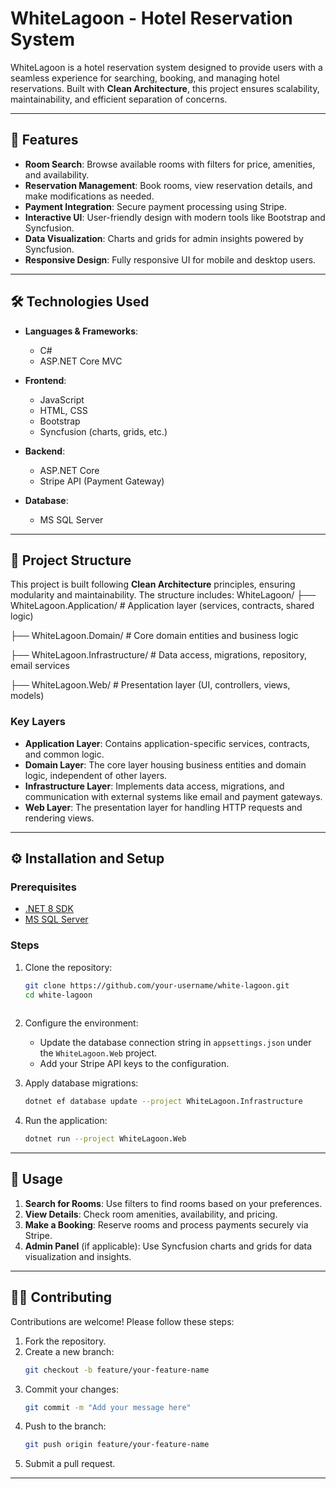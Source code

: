 # WhiteLagoon - Hotel Reservation System

WhiteLagoon is a hotel reservation system designed to provide users with a seamless experience for searching, booking, and managing hotel reservations. Built with **Clean Architecture**, this project ensures scalability, maintainability, and efficient separation of concerns.

---

## 🏨 Features

- **Room Search**: Browse available rooms with filters for price, amenities, and availability.
- **Reservation Management**: Book rooms, view reservation details, and make modifications as needed.
- **Payment Integration**: Secure payment processing using Stripe.
- **Interactive UI**: User-friendly design with modern tools like Bootstrap and Syncfusion.
- **Data Visualization**: Charts and grids for admin insights powered by Syncfusion.
- **Responsive Design**: Fully responsive UI for mobile and desktop users.

---

## 🛠️ Technologies Used

- **Languages & Frameworks**:  
  - C#  
  - ASP.NET Core MVC  

- **Frontend**:  
  - JavaScript  
  - HTML, CSS  
  - Bootstrap  
  - Syncfusion (charts, grids, etc.)

- **Backend**:  
  - ASP.NET Core  
  - Stripe API (Payment Gateway)  

- **Database**:  
  - MS SQL Server  

---

## 📂 Project Structure

This project is built following **Clean Architecture** principles, ensuring modularity and maintainability. The structure includes:
WhiteLagoon/ 
├── WhiteLagoon.Application/ # Application layer (services, contracts, shared logic)

├── WhiteLagoon.Domain/ # Core domain entities and business logic 

├── WhiteLagoon.Infrastructure/ # Data access, migrations, repository, email services 

├── WhiteLagoon.Web/ # Presentation layer (UI, controllers, views, models)


### Key Layers

- **Application Layer**: Contains application-specific services, contracts, and common logic.  
- **Domain Layer**: The core layer housing business entities and domain logic, independent of other layers.  
- **Infrastructure Layer**: Implements data access, migrations, and communication with external systems like email and payment gateways.  
- **Web Layer**: The presentation layer for handling HTTP requests and rendering views.

---

## ⚙️ Installation and Setup

### Prerequisites

- [.NET 8 SDK](https://dotnet.microsoft.com/download/dotnet/8.0)
- [MS SQL Server](https://www.microsoft.com/en-us/sql-server/sql-server-downloads)
  
### Steps

1. Clone the repository:
   ```bash
   git clone https://github.com/your-username/white-lagoon.git
   cd white-lagoon
  
2. Configure the environment:
   - Update the database connection string in `appsettings.json` under the `WhiteLagoon.Web` project.
   - Add your Stripe API keys to the configuration.

3. Apply database migrations:
   ```bash
   dotnet ef database update --project WhiteLagoon.Infrastructure
   ```

4. Run the application:
   ```bash
   dotnet run --project WhiteLagoon.Web
   ```

---

## 🚀 Usage

1. **Search for Rooms**: Use filters to find rooms based on your preferences.
2. **View Details**: Check room amenities, availability, and pricing.
3. **Make a Booking**: Reserve rooms and process payments securely via Stripe.
4. **Admin Panel** (if applicable): Use Syncfusion charts and grids for data visualization and insights.

---

## 🧑‍💻 Contributing

Contributions are welcome! Please follow these steps:

1. Fork the repository.
2. Create a new branch:
   ```bash
   git checkout -b feature/your-feature-name
   ```
3. Commit your changes:
   ```bash
   git commit -m "Add your message here"
   ```
4. Push to the branch:
   ```bash
   git push origin feature/your-feature-name
   ```
5. Submit a pull request.

---
